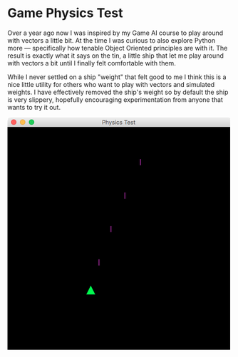 Game Physics Test
=================

Over a year ago now I was inspired by my Game AI course to play around with vectors a little bit. At the time I was curious to also explore Python more &#8212; specifically how tenable Object Oriented principles are with it. The result is exactly what it says on the tin, a little ship that let me play around with vectors a bit until I finally felt comfortable with them.

While I never settled on a ship "weight" that felt good to me I think this is a nice little utility for others who want to play with vectors and simulated weights. I have effectively removed the ship's weight so by default the ship is very slippery, hopefully encouraging experimentation from anyone that wants to try it out.

<img src="https://raw.githubusercontent.com/Barrowclift/Game-Physics-Test/master/screenshot.png">
